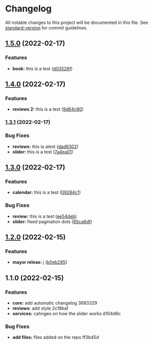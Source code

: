 # Changelog

All notable changes to this project will be documented in this file. See [standard-version](https://github.com/conventional-changelog/standard-version) for commit guidelines.

## [1.5.0](https://github.com/Raandino/conventional-commits/compare/v1.4.0...v1.5.0) (2022-02-17)


### Features

* **book:** this is a test ([d03526f](https://github.com/Raandino/conventional-commits/commit/d03526fb18c16b0756920127a5339f68a973c9a1))

## [1.4.0](https://github.com/Raandino/conventional-commits/compare/v1.3.1...v1.4.0) (2022-02-17)


### Features

* **reviews 2:** this is a test ([9d64c80](https://github.com/Raandino/conventional-commits/commit/9d64c8008c0d54a21bd81ba64149cc9ddfe60c99))

### [1.3.1](https://github.com/Raandino/conventional-commits/compare/v1.3.0...v1.3.1) (2022-02-17)


### Bug Fixes

* **reviews:** this ia atest ([dad8302](https://github.com/Raandino/conventional-commits/commit/dad8302f9ac05ccfb13667fb23002a74334d4072))
* **slider:** this is a test ([7a4ea01](https://github.com/Raandino/conventional-commits/commit/7a4ea01bd070b624d4bd1cab4bcb9dbc957b9c20))

## [1.3.0](https://github.com/Raandino/conventional-commits/compare/v1.2.0...v1.3.0) (2022-02-17)


### Features

* **calendar:** this is a test ([09284c1](https://github.com/Raandino/conventional-commits/commit/09284c1901f121a3ebb6ee26a779cb483f8096ad))


### Bug Fixes

* **review:** this is a test ([ee54deb](https://github.com/Raandino/conventional-commits/commit/ee54deba1ee205e3ba0766155f2f9fbf1a8c9b3d))
* **slider:** fixed pagination dots ([85ca6df](https://github.com/Raandino/conventional-commits/commit/85ca6dfd10bf53a89a13d3f553081d7429fae5cd))

## [1.2.0](https://github.com/Raandino/conventional-commits/compare/v1.1.0...v1.2.0) (2022-02-15)


### Features

* **mayor releae:** j ([b0eb285](https://github.com/Raandino/conventional-commits/commit/b0eb2850afc63fb034b4906dc257c0058867d8a8))

## 1.1.0 (2022-02-15)


### Features

* **core:** add automatic changelog 3683329
* **reviews:** add style 2c18baf
* **services:** cahnges on how the slider works d104d6c


### Bug Fixes

* **add files:** files added on the repo ff3b45d
